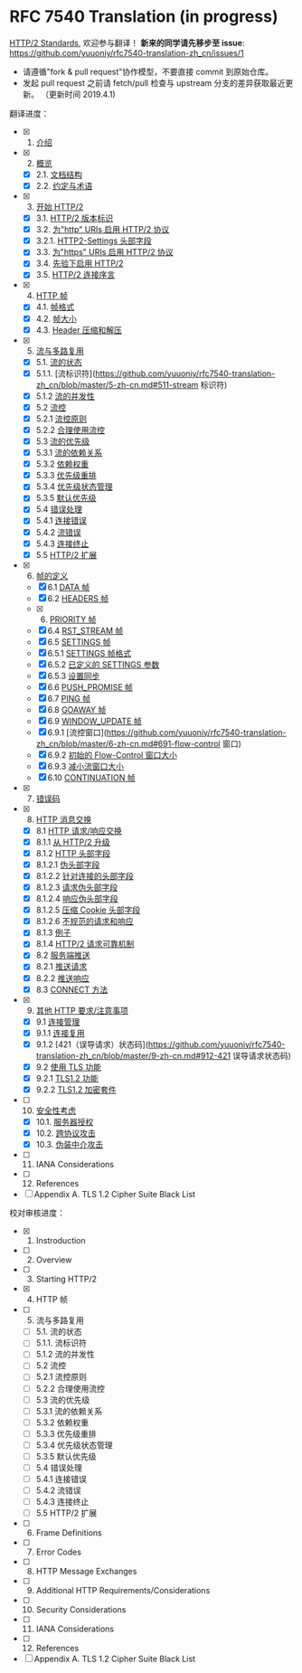 # RFC 7540 Translation (in progress)

[HTTP/2 Standards](https://tools.ietf.org/html/rfc7540), 欢迎参与翻译！
**新来的同学请先移步至 issue**: https://github.com/yuuoniy/rfc7540-translation-zh_cn/issues/1

+ 请遵循"fork & pull request"协作模型，不要直接 commit 到原始仓库。
+ 发起 pull request 之前请 fetch/pull 检查与 upstream 分支的差异获取最近更新。
（更新时间 2019.4.1)

翻译进度：
+ [x] 1. [介绍](https://github.com/yuuoniy/rfc7540-translation-zh_cn/blob/master/1-zh-cn.md)
+ [x] 2. [概览](https://github.com/yuuoniy/rfc7540-translation-zh_cn/blob/master/2-zh-cn.md)
  - [x] 2.1. [文档结构](https://github.com/yuuoniy/rfc7540-translation-zh_cn/blob/master/2-zh-cn.md#21-文档结构)
  - [x] 2.2. [约定与术语](https://github.com/yuuoniy/rfc7540-translation-zh_cn/blob/master/2-zh-cn.md#22-约定与术语)
+ [x] 3. [开始 HTTP/2](https://github.com/yuuoniy/rfc7540-translation-zh_cn/blob/master/3-zh-cn.md)
  - [x] 3.1. [HTTP/2 版本标识](https://github.com/yuuoniy/rfc7540-translation-zh_cn/blob/master/3-zh-cn.md#31-http2-version-identification--http2版本标识)
  - [x] 3.2. [为"http" URIs 启用 HTTP/2 协议](https://github.com/yuuoniy/rfc7540-translation-zh_cn/blob/master/3-zh-cn.md#32-starting-http2-for-http-uris--为http-uris启用http2协议)
  - [x] 3.2.1. [HTTP2-Settings 头部字段](https://github.com/yuuoniy/rfc7540-translation-zh_cn/blob/master/3-zh-cn.md#321-http2-settings-header-field--http2-settings首部字段)
  - [x] 3.3. [为"https" URIs 启用 HTTP/2 协议](https://github.com/yuuoniy/rfc7540-translation-zh_cn/blob/master/3-zh-cn.md#33-starting-http2-for-https-uris--为https-uris启用http2协议)
  - [x] 3.4. [先验下启用 HTTP/2](https://github.com/yuuoniy/rfc7540-translation-zh_cn/blob/master/3-zh-cn.md#34-starting-http2-with-prior-knowledge--先验下启用http2)
  - [x] 3.5. [HTTP/2 连接序言](https://github.com/yuuoniy/rfc7540-translation-zh_cn/blob/master/3-zh-cn.md#35-http2-connection-preface--http2连接前奏)
+ [x] 4. [HTTP 帧](https://github.com/yuuoniy/rfc7540-translation-zh_cn/blob/master/4-zh-cn.md)
  - [x] 4.1. [帧格式](https://github.com/yuuoniy/rfc7540-translation-zh_cn/blob/master/4-zh-cn.md#41-帧格式)
  - [x] 4.2. [帧大小](https://github.com/yuuoniy/rfc7540-translation-zh_cn/blob/master/4-zh-cn.md#42-帧大小)
  - [x] 4.3. [Header 压缩和解压](https://github.com/yuuoniy/rfc7540-translation-zh_cn/blob/master/4-zh-cn.md#43-header压缩和解压)
+ [x] 5.  [流与多路复用](https://github.com/yuuoniy/rfc7540-translation-zh_cn/blob/master/5-zh-cn.md)
  - [x] 5.1. [流的状态](https://github.com/yuuoniy/rfc7540-translation-zh_cn/blob/master/5-zh-cn.md#51-流的状态)
  - [x] 5.1.1. [流标识符](https://github.com/yuuoniy/rfc7540-translation-zh_cn/blob/master/5-zh-cn.md#511-stream 标识符)
  - [x] 5.1.2 [流的并发性](https://github.com/yuuoniy/rfc7540-translation-zh_cn/blob/master/5-zh-cn.md#512-流的并发性)
  - [x] 5.2 [流控](https://github.com/yuuoniy/rfc7540-translation-zh_cn/blob/master/5-zh-cn.md#52-流控)
  - [x] 5.2.1 [流控原则](https://github.com/yuuoniy/rfc7540-translation-zh_cn/blob/master/5-zh-cn.md#521-流控原则)
  - [x] 5.2.2 [合理使用流控](https://github.com/yuuoniy/rfc7540-translation-zh_cn/blob/master/5-zh-cn.md#522-合理使用流控)
  - [x] 5.3 [流的优先级](https://github.com/yuuoniy/rfc7540-translation-zh_cn/blob/master/5-zh-cn.md#53-流的优先级)
  - [x] 5.3.1 [流的依赖关系](https://github.com/yuuoniy/rfc7540-translation-zh_cn/blob/master/5-zh-cn.md#531-流的依赖关系)
  - [x] 5.3.2 [依赖权重](https://github.com/yuuoniy/rfc7540-translation-zh_cn/blob/master/5-zh-cn.md#532-依赖权重)
  - [x] 5.3.3 [优先级重排](https://github.com/yuuoniy/rfc7540-translation-zh_cn/blob/master/5-zh-cn.md#533-优先级依赖重排)
  - [x] 5.3.4 [优先级状态管理](https://github.com/yuuoniy/rfc7540-translation-zh_cn/blob/master/5-zh-cn.md#534-优先级状态管理)
  - [x] 5.3.5 [默认优先级](https://github.com/yuuoniy/rfc7540-translation-zh_cn/blob/master/5-zh-cn.md#535-默认优先级)
  - [x] 5.4 [错误处理](https://github.com/yuuoniy/rfc7540-translation-zh_cn/blob/master/5-zh-cn.md#54-错误处理)
  - [x] 5.4.1 [连接错误](https://github.com/yuuoniy/rfc7540-translation-zh_cn/blob/master/5-zh-cn.md#541-连接错误处理)
  - [x] 5.4.2 [流错误](https://github.com/yuuoniy/rfc7540-translation-zh_cn/blob/master/5-zh-cn.md#542-流错误处理)
  - [x] 5.4.3 [连接终止](https://github.com/yuuoniy/rfc7540-translation-zh_cn/blob/master/5-zh-cn.md#543-连接终止)
  - [x] 5.5 [HTTP/2 扩展](https://github.com/yuuoniy/rfc7540-translation-zh_cn/blob/master/5-zh-cn.md#55-http2扩展)
+ [x] 6. [帧的定义](https://github.com/yuuoniy/rfc7540-translation-zh_cn/blob/master/6-zh-cn.md)
  - [x] 6.1 [DATA 帧](https://github.com/yuuoniy/rfc7540-translation-zh_cn/blob/master/6-zh-cn.md#61-data)
  - [x] 6.2 [HEADERS 帧](https://github.com/yuuoniy/rfc7540-translation-zh_cn/blob/master/6-zh-cn.md#62-headers)
  - [x] 6. [PRIORITY 帧](https://github.com/yuuoniy/rfc7540-translation-zh_cn/blob/master/6-zh-cn.md#63-priority)
  - [x] 6.4 [RST_STREAM 帧](https://github.com/yuuoniy/rfc7540-translation-zh_cn/blob/master/6-zh-cn.md#64-rst_stream)
  - [x] 6.5 [SETTINGS 帧](https://github.com/yuuoniy/rfc7540-translation-zh_cn/blob/master/6-zh-cn.md#65-settings)
  - [x] 6.5.1 [SETTINGS 帧格式](https://github.com/yuuoniy/rfc7540-translation-zh_cn/blob/master/6-zh-cn.md#651-settings格式)
  - [x] 6.5.2 [已定义的 SETTINGS 参数](https://github.com/yuuoniy/rfc7540-translation-zh_cn/blob/master/6-zh-cn.md#652-已定义的settings参数)
  - [x] 6.5.3 [设置同步](https://github.com/yuuoniy/rfc7540-translation-zh_cn/blob/master/6-zh-cn.md#653-设置同步)
  - [x] 6.6 [PUSH_PROMISE 帧](https://github.com/yuuoniy/rfc7540-translation-zh_cn/blob/master/6-zh-cn.md#66-push_promise)
  - [x] 6.7 [PING 帧](https://github.com/yuuoniy/rfc7540-translation-zh_cn/blob/master/6-zh-cn.md#67-ping)
  - [x] 6.8 [GOAWAY 帧](https://github.com/yuuoniy/rfc7540-translation-zh_cn/blob/master/6-zh-cn.md#68-goaway)
  - [x] 6.9 [WINDOW_UPDATE 帧](https://github.com/yuuoniy/rfc7540-translation-zh_cn/blob/master/6-zh-cn.md#69-window_update)
  - [x] 6.9.1 [流控窗口](https://github.com/yuuoniy/rfc7540-translation-zh_cn/blob/master/6-zh-cn.md#691-flow-control 窗口)
  - [x] 6.9.2 [初始的 Flow-Control 窗口大小](https://github.com/yuuoniy/rfc7540-translation-zh_cn/blob/master/6-zh-cn.md#692-初始的flow-control窗口大小)
  - [x] 6.9.3 [减小流窗口大小](https://github.com/yuuoniy/rfc7540-translation-zh_cn/blob/master/6-zh-cn.md#693-减小流窗口大小)
  - [x] 6.10 [CONTINUATION 帧](https://github.com/yuuoniy/rfc7540-translation-zh_cn/blob/master/6-zh-cn.md#610-continuation)
+ [x] 7. [错误码](https://github.com/yuuoniy/rfc7540-translation-zh_cn/blob/master/7-zh-cn.md)
+ [x] 8. [HTTP 消息交换](https://github.com/yuuoniy/rfc7540-translation-zh_cn/blob/master/8-zh-cn.md)
   - [x] 8.1 [HTTP 请求/响应交换](https://github.com/yuuoniy/rfc7540-translation-zh_cn/blob/master/8-zh-cn.md#81-http-requestresponse-exchange--http-请求响应交换)
   - [x] 8.1.1 [从 HTTP/2 升级](https://github.com/yuuoniy/rfc7540-translation-zh_cn/blob/master/8-zh-cn.md#811-upgrading-from-http2--从http2升级)
   - [x] 8.1.2 [HTTP 头部字段](https://github.com/yuuoniy/rfc7540-translation-zh_cn/blob/master/8-zh-cn.md#812-http-header-fields--http头部字段)
   - [x] 8.1.2.1 [伪头部字段](https://github.com/yuuoniy/rfc7540-translation-zh_cn/blob/master/8-zh-cn.md#8121-pseudo-header-fields-伪头部字段)
   - [x] 8.1.2.2 [针对连接的头部字段](https://github.com/yuuoniy/rfc7540-translation-zh_cn/blob/master/8-zh-cn.md#8122-connection-specific-header-fields--connection-specific头部字段)
   - [x] 8.1.2.3 [请求伪头部字段](https://github.com/yuuoniy/rfc7540-translation-zh_cn/blob/master/8-zh-cn.md#8123-request-pseudo-header-fields--请求伪头部字段)
   - [x] 8.1.2.4 [响应伪头部字段](https://github.com/yuuoniy/rfc7540-translation-zh_cn/blob/master/8-zh-cn.md#8124-response-pseudo-header-fields--响应伪头部字段)
   - [x] 8.1.2.5 [压缩 Cookie 头部字段](https://github.com/yuuoniy/rfc7540-translation-zh_cn/blob/master/8-zh-cn.md#8125-compressing-the-cookie-header-field--压缩cookie头部字段)
   - [x] 8.1.2.6 [不规范的请求和响应](https://github.com/yuuoniy/rfc7540-translation-zh_cn/blob/master/8-zh-cn.md#8126-malformed-requests-and-responses--不规范的请求和响应)
   - [x] 8.1.3 [例子](https://github.com/yuuoniy/rfc7540-translation-zh_cn/blob/master/8-zh-cn.md#813-examples--例子)
   - [x] 8.1.4 [HTTP/2 请求可靠机制](https://github.com/yuuoniy/rfc7540-translation-zh_cn/blob/master/8-zh-cn.md#814-request-reliability-mechanisms-in-http2--http2请求可靠机制)
   - [x] 8.2 [服务端推送](https://github.com/yuuoniy/rfc7540-translation-zh_cn/blob/master/8-zh-cn.md#82-server-push--服务端推送)
   - [x] 8.2.1 [推送请求](https://github.com/yuuoniy/rfc7540-translation-zh_cn/blob/master/8-zh-cn.md#821-push-requests--推送请求)
   - [x] 8.2.2 [推送响应](https://github.com/yuuoniy/rfc7540-translation-zh_cn/blob/master/8-zh-cn.md#822-push-responses--推送响应)
   - [x] 8.3 [CONNECT 方法](https://github.com/yuuoniy/rfc7540-translation-zh_cn/blob/master/8-zh-cn.md#83-the-connect-method--connect方法)
+ [x] 9. [其他 HTTP 要求/注意事项](https://github.com/yuuoniy/rfc7540-translation-zh_cn/blob/master/9-zh-cn.md)
   - [x] 9.1 [连接管理](https://github.com/yuuoniy/rfc7540-translation-zh_cn/blob/master/9-zh-cn.md#91-连接管理)
   - [x] 9.1.1 [连接复用](https://github.com/yuuoniy/rfc7540-translation-zh_cn/blob/master/9-zh-cn.md#911-连接复用)
   - [x] 9.1.2 [421（误导请求）状态码](https://github.com/yuuoniy/rfc7540-translation-zh_cn/blob/master/9-zh-cn.md#912-421 误导请求状态码)
   - [x] 9.2 [使用 TLS 功能](https://github.com/yuuoniy/rfc7540-translation-zh_cn/blob/master/9-zh-cn.md#92-使用tls功能)
   - [x] 9.2.1 [TLS1.2 功能](https://github.com/yuuoniy/rfc7540-translation-zh_cn/blob/master/9-zh-cn.md#921-tls-12功能)
   - [x] 9.2.2 [TLS1.2 加密套件](https://github.com/yuuoniy/rfc7540-translation-zh_cn/blob/master/9-zh-cn.md#922-tls-12加密套件)
+ [ ] 10. [安全性考虑](https://github.com/yuuoniy/rfc7540-translation-zh_cn/blob/master/10-zh-cn.md#10-安全性考虑)
  - [x] 10.1. [服务器授权](https://github.com/yuuoniy/rfc7540-translation-zh_cn/blob/master/10-zh-cn.md#101-服务器授权)
  - [x] 10.2. [跨协议攻击](https://github.com/yuuoniy/rfc7540-translation-zh_cn/blob/master/10-zh-cn.md#102-跨协议攻击)
  - [x] 10.3. [伪装中介攻击](https://github.com/yuuoniy/rfc7540-translation-zh_cn/blob/master/10-zh-cn.md#103-伪装中介攻击)
+ [ ] 11. IANA Considerations
+ [ ] 12. References
+ [ ] Appendix A. TLS 1.2 Cipher Suite Black List

校对审核进度：
+ [x] 1. Instroduction
+ [ ] 2. Overview
+ [ ] 3. Starting HTTP/2
+ [x] 4. HTTP 帧
+ [ ] 5. 流与多路复用
  - [ ] 5.1. 流的状态
  - [ ] 5.1.1. 流标识符
  - [ ] 5.1.2 流的并发性
  - [ ] 5.2 流控
  - [ ] 5.2.1 流控原则
  - [ ] 5.2.2 合理使用流控
  - [ ] 5.3 流的优先级
  - [ ] 5.3.1 流的依赖关系
  - [ ] 5.3.2 依赖权重
  - [ ] 5.3.3 优先级重排
  - [ ] 5.3.4 优先级状态管理
  - [ ] 5.3.5 默认优先级
  - [ ] 5.4 错误处理
  - [ ] 5.4.1 连接错误
  - [ ] 5.4.2 流错误
  - [ ] 5.4.3 连接终止
  - [ ] 5.5 HTTP/2 扩展
+ [ ] 6. Frame Definitions
+ [ ] 7. Error Codes
+ [ ] 8. HTTP Message Exchanges
+ [ ] 9. Additional HTTP Requirements/Considerations
+ [ ] 10. Security Considerations
+ [ ] 11. IANA Considerations
+ [ ] 12. References
+ [ ] Appendix A. TLS 1.2 Cipher Suite Black List
